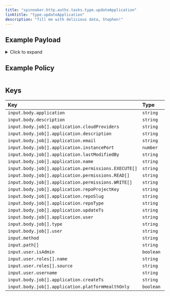```yaml
---
title: "spinnaker.http.authz.tasks.type.updateApplication"
linktitle: "type.updateApplication"
description: "fill me with delicious data, Stephen!"
---
```


## Example Payload

<details><summary>Click to expand</summary>

```json
{
  "input": {
    "body": {
      "application": "aftest2",
      "description": "Update Application: aftest2",
      "job": [
        {
          "application": {
            "cloudProviders": "kubernetes",
            "dataSources": {
              "disabled": [],
              "enabled": []
            },
            "description": "description2",
            "email": "dasdasd@trest.com",
            "instancePort": 80,
            "lastModifiedBy": "myUserName",
            "name": "aftest2",
            "permissions": {
              "EXECUTE": [
                "productmanagers"
              ],
              "READ": [
                "productmanagers"
              ],
              "WRITE": [
                "productmanagers"
              ]
            },
            "repoProjectKey": "project",
            "repoSlug": "name",
            "repoType": "github",
            "trafficGuards": [],
            "updateTs": "1621444448000",
            "user": "myUserName"
          },
          "type": "updateApplication",
          "user": "myUserName"
        }
      ]
    },
    "method": "POST",
    "path": [
      "tasks"
    ],
    "user": {
      "isAdmin": false,
      "roles": [
        {
          "name": "armory-io",
          "source": "GITHUB_TEAMS"
        },
        {
          "name": "productmanagers",
          "source": "GITHUB_TEAMS"
        }
      ],
      "username": "myUserName"
    }
  }
}
```
</details>

## Example Policy

```rego

```

## Keys

| Key                                                  | Type      | Description |
| :--------------------------------------------------- | :-------- | ----------- |
| `input.body.application`                             | `string`  |             |
| `input.body.description`                             | `string`  |             |
| `input.body.job[].application.cloudProviders`        | `string`  |             |
| `input.body.job[].application.description`           | `string`  |             |
| `input.body.job[].application.email`                 | `string`  |             |
| `input.body.job[].application.instancePort`          | `number`  |             |
| `input.body.job[].application.lastModifiedBy`        | `string`  |             |
| `input.body.job[].application.name`                  | `string`  |             |
| `input.body.job[].application.permissions.EXECUTE[]` | `string`  |             |
| `input.body.job[].application.permissions.READ[]`    | `string`  |             |
| `input.body.job[].application.permissions.WRITE[]`   | `string`  |             |
| `input.body.job[].application.repoProjectKey`        | `string`  |             |
| `input.body.job[].application.repoSlug`              | `string`  |             |
| `input.body.job[].application.repoType`              | `string`  |             |
| `input.body.job[].application.updateTs`              | `string`  |             |
| `input.body.job[].application.user`                  | `string`  |             |
| `input.body.job[].type`                              | `string`  |             |
| `input.body.job[].user`                              | `string`  |             |
| `input.method`                                       | `string`  |             |
| `input.path[]`                                       | `string`  |             |
| `input.user.isAdmin`                                 | `boolean` |             |
| `input.user.roles[].name`                            | `string`  |             |
| `input.user.roles[].source`                          | `string`  |             |
| `input.user.username`                                | `string`  |             |
| `input.body.job[].application.createTs`              | `string`  |             |
| `input.body.job[].application.platformHealthOnly`    | `boolean` |             |
